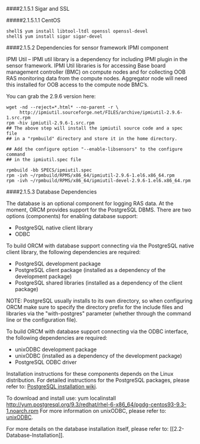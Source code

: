 ####2.1.5.1 Sigar and SSL

#####2.1.5.1.1 CentOS
```
shell$ yum install libtool-ltdl openssl openssl-devel
shell$ yum install sigar sigar-devel
```
####2.1.5.2 Dependencies for sensor framework IPMI component

IPMI Util – IPMI util library is a dependency for including IPMI plugin in the sensor framework.  IPMI Util libraries is for accessing Base board management controller (BMC) on compute nodes and for collecting OOB RAS monitoring data from the compute nodes. Aggregator node will need this installed for OOB access to the compute node BMC’s.

You can grab the 2.9.6 version here:
```
wget -nd --reject=*.html* --no-parent -r \
     http://ipmiutil.sourceforge.net/FILES/archive/ipmiutil-2.9.6-1.src.rpm
rpm -hiv ipmiutil-2.9.6-1.src.rpm
## The above step will install the ipmiutil source code and a spec file
## in a "rpmbuild" directory and store it in the home directory.

## Add the configure option "--enable-libsensors" to the configure command
## in the ipmiutil.spec file

rpmbuild -bb SPECS/ipmiutil.spec
rpm -ivh ~/rpmbuild/RPMS/x86_64/ipmiutil-2.9.6-1.el6.x86_64.rpm
rpm -ivh ~/rpmbuild/RPMS/x86_64/ipmiutil-devel-2.9.6-1.el6.x86_64.rpm
```

####2.1.5.3 Database Dependencies

The database is an optional component for logging RAS data.  At the moment, ORCM provides support for the PostgreSQL DBMS.  There are two options (components) for enabling database support:

* PostgreSQL native client library
* ODBC

To build ORCM with database support connecting via the PostgreSQL native client library, the following dependencies are required:

* PostgreSQL development package
* PostgreSQL client package (installed as a dependency of the development package)
* PostgreSQL shared libraries (installed as a dependency of the client package)

NOTE: PostgreSQL usually installs to its own directory, so when configuring ORCM make sure to specify the directory prefix for the include files and libraries via the "with-postgres" parameter (whether through the command line or the configuration file).

To build ORCM with database support connecting via the ODBC interface, the following dependencies are required:

* unixODBC development package
* unixODBC (installed as a dependency of the development package)
* PostgreSQL ODBC driver

Installation instructions for these components depends on the Linux distribution.  For detailed instructions for the PostgreSQL packages, please refer to: [PostgreSQL installation wiki](https://wiki.postgresql.org/wiki/Detailed_installation_guides).

To download and install use:
yum localinstall http://yum.postgresql.org/9.3/redhat/rhel-6-x86_64/pgdg-centos93-9.3-1.noarch.rpm
For more information on unixODBC, please refer to: [unixODBC](http://www.unixodbc.org/).

For more details on the database installation itself, please refer to: [[2.2-Database-Installation]].
